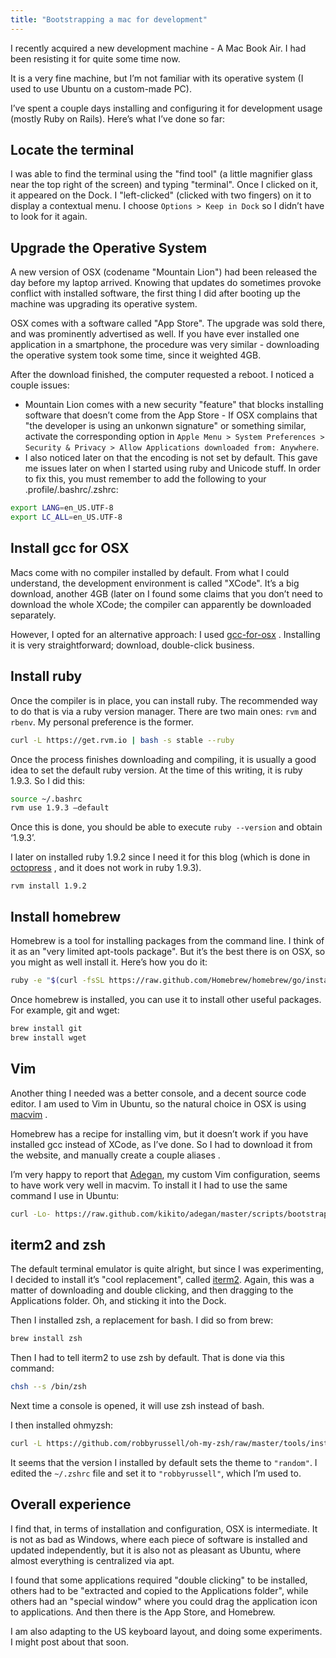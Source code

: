 ```yaml
---
title: "Bootstrapping a mac for development"
---
```


I recently acquired a new development machine - A Mac Book Air. I had
been resisting it for quite some time now.

<!-- MORE -->

It is a very fine machine, but I’m not familiar with its operative
system (I used to use Ubuntu on a custom-made PC).

I’ve spent a couple days installing and configuring it for development
usage (mostly Ruby on Rails). Here’s what I’ve done so far:

## Locate the terminal

I was able to find the terminal using the "find tool" (a little
magnifier glass near the top right of the screen) and typing "terminal".
Once I clicked on it, it appeared on the Dock. I "left-clicked" (clicked
with two fingers) on it to display a contextual menu. I choose
`Options > Keep in Dock` so I didn’t have to look for it again.

## Upgrade the Operative System

A new version of OSX (codename "Mountain Lion") had been released the
day before my laptop arrived. Knowing that updates do sometimes provoke
conflict with installed software, the first thing I did after booting up
the machine was upgrading its operative system.

OSX comes with a software called "App Store". The upgrade was sold
there, and was prominently advertised as well. If you have ever
installed one application in a smartphone, the procedure was very
similar - downloading the operative system took some time, since it
weighted 4GB.

After the download finished, the computer requested a reboot. I noticed
a couple issues:

-   Mountain Lion comes with a new security "feature" that blocks
    installing software that doesn’t come from the App Store - If OSX
    complains that "the developer is using an unkonwn signature" or
    something similar, activate the corresponding option in
    `Apple Menu > System Preferences > Security & Privacy > Allow Applications downloaded from: Anywhere`.
-   I also noticed later on that the encoding is not set by default.
    This gave me issues later on when I started using ruby and Unicode
    stuff. In order to fix this, you must remember to add the following
    to your .profile/.bashrc/.zshrc:

```bash
export LANG=en_US.UTF-8
export LC_ALL=en_US.UTF-8
```

## Install gcc for OSX

Macs come with no compiler installed by default. From what I could
understand, the development environment is called "XCode". It’s a big
download, another 4GB (later on I found some claims that you don’t need
to download the whole XCode; the compiler can apparently be downloaded
separately.

However, I opted for an alternative approach: I used
[gcc-for-osx](https://github.com/kennethreitz/osx-gcc-installer/) .
Installing it is very straightforward; download, double-click business.

## Install ruby

Once the compiler is in place, you can install ruby. The recommended way
to do that is via a ruby version manager. There are two main ones: `rvm`
and `rbenv`. My personal preference is the former.

```bash
curl -L https://get.rvm.io | bash -s stable --ruby
```

Once the process finishes downloading and compiling, it is usually a
good idea to set the default ruby version. At the time of this writing,
it is ruby 1.9.3. So I did this:

```bash
source ~/.bashrc
rvm use 1.9.3 —default
```

Once this is done, you should be able to execute `ruby --version` and
obtain ‘1.9.3’.

I later on installed ruby 1.9.2 since I need it for this blog (which is
done in [octopress](http://octopress.org) , and it does not work in ruby
1.9.3).

```
rvm install 1.9.2
```

## Install homebrew

Homebrew is a tool for installing packages from the command line. I
think of it as an "very limited apt-tools package". But it’s the best
there is on OSX, so you might as well install it. Here’s how you do it:

```bash
ruby -e "$(curl -fsSL https://raw.github.com/Homebrew/homebrew/go/install)"
```

Once homebrew is installed, you can use it to install other useful
packages. For example, git and wget:

```bash
brew install git
brew install wget
```

## Vim

Another thing I needed was a better console, and a decent source code
editor. I am used to Vim in Ubuntu, so the natural choice in OSX is
using [macvim](http://code.google.com/p/macvim/) .

Homebrew has a recipe for installing vim, but it doesn’t work if you
have installed gcc instead of XCode, as I’ve done. So I had to download
it from the website, and manually create a couple aliases .

I’m very happy to report that
[Adegan](https://github.com/kikito/adegan), my custom Vim configuration,
seems to have work very well in macvim. To install it I had to use the
same command I use in Ubuntu:

```bash
curl -Lo- https://raw.github.com/kikito/adegan/master/scripts/bootstrap.sh | bash
```

## iterm2 and zsh

The default terminal emulator is quite alright, but since I was
experimenting, I decided to install it’s "cool replacement",
called [iterm2](http://www.iterm2.com). Again, this was a matter of
downloading and double clicking, and then dragging to the Applications
folder. Oh, and sticking it into the Dock.

Then I installed zsh, a replacement for bash. I did so from brew:

```bash
brew install zsh
```

Then I had to tell iterm2 to use zsh by default. That is done via this
command:

```bash
chsh --s /bin/zsh
```

Next time a console is opened, it will use zsh instead of bash.

I then installed ohmyzsh:

```bash
curl -L https://github.com/robbyrussell/oh-my-zsh/raw/master/tools/install.sh | sh
```

It seems that the version I installed by default sets the theme
to `"random"`. I edited the `~/.zshrc` file and set it to `"robbyrussell"`,
which I’m used to.

## Overall experience

I find that, in terms of installation and configuration, OSX is
intermediate. It is not as bad as Windows, where each piece of software
is installed and updated independently, but it is also not as pleasant
as Ubuntu, where almost everything is centralized via apt.

I found that some applications required "double clicking" to be
installed, others had to be "extracted and copied to the Applications
folder", while others had an "special window" where you could drag the
application icon to applications. And then there is the App Store, and
Homebrew.

I am also adapting to the US keyboard layout, and doing some
experiments. I might post about that soon.
